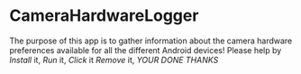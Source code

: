 CameraHardwareLogger
====================

The purpose of this app is to gather information about the camera hardware preferences available for all the different Android devices! Please help by *Install* it, *Run* it, *Click* it *Remove* it, _YOUR DONE THANKS_ 
